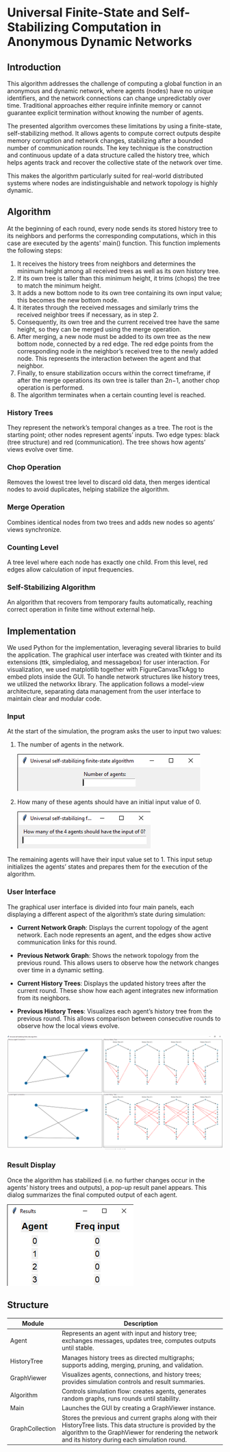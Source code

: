 # Universal Finite-State and Self-Stabilizing Computation in Anonymous Dynamic Networks
## Introduction

This algorithm addresses the challenge of computing a global function in an anonymous and dynamic network, where agents (nodes) have no unique identifiers, and the network connections can change unpredictably over time. Traditional approaches either require infinite memory or cannot guarantee explicit termination without knowing the number of agents.

The presented algorithm overcomes these limitations by using a finite-state, self-stabilizing method. It allows agents to compute correct outputs despite memory corruption and network changes, stabilizing after a bounded number of communication rounds. The key technique is the construction and continuous update of a data structure called the history tree, which helps agents track and recover the collective state of the network over time.

This makes the algorithm particularly suited for real-world distributed systems where nodes are indistinguishable and network topology is highly dynamic.

## Algorithm

At the beginning of each round, every node sends its stored history tree to its neighbors and performs the corresponding computations, which in this case are executed by the agents' main() function. This function implements the following steps:

1. It receives the history trees from neighbors and determines the minimum height among all received trees as well as its own history tree.
2. If its own tree is taller than this minimum height, it trims (chops) the tree to match the minimum height.
3. It adds a new bottom node to its own tree containing its own input value; this becomes the new bottom node.
3. It iterates through the received messages and similarly trims the received neighbor trees if necessary, as in step 2.
4. Consequently, its own tree and the current received tree have the same height, so they can be merged using the merge operation.
5. After merging, a new node must be added to its own tree as the new bottom node, connected by a red edge. The red edge points from the corresponding node in the neighbor’s received tree to the newly added node. This represents the interaction between the agent and that neighbor.
6. Finally, to ensure stabilization occurs within the correct timeframe, if after the merge operations its own tree is taller than 2n−1, another chop operation is performed.
7. The algorithm terminates when a certain counting level is reached.

### History Trees
They represent the network’s temporal changes as a tree. The root is the starting point; other nodes represent agents’ inputs. Two edge types: black (tree structure) and red (communication). The tree shows how agents’ views evolve over time.

### Chop Operation
Removes the lowest tree level to discard old data, then merges identical nodes to avoid duplicates, helping stabilize the algorithm.

### Merge Operation
Combines identical nodes from two trees and adds new nodes so agents’ views synchronize.

### Counting Level
A tree level where each node has exactly one child. From this level, red edges allow calculation of input frequencies.

### Self-Stabilizing Algorithm
An algorithm that recovers from temporary faults automatically, reaching correct operation in finite time without external help.

## Implementation
We used Python for the implementation, leveraging several libraries to build the application. The graphical user interface was created with tkinter and its extensions (ttk, simpledialog, and messagebox) for user interaction. For visualization, we used matplotlib together with FigureCanvasTkAgg to embed plots inside the GUI. To handle network structures like history trees, we utilized the networkx library. The application follows a model-view architecture, separating data management from the user interface to maintain clear and modular code.

### Input
At the start of the simulation, the program asks the user to input two values:
1. The number of agents in the network.

    ![input-agent-num.png](documentation/assets/input-agent-num.png)

2. How many of these agents should have an initial input value of 0.

    ![input-0.png](documentation/assets/input-0.png)

The remaining agents will have their input value set to 1. This input setup initializes the agents’ states and prepares them for the execution of the algorithm.

### User Interface
The graphical user interface is divided into four main panels, each displaying a different aspect of the algorithm’s state during simulation:

+ **Current Network Graph**:
Displays the current topology of the agent network. Each node represents an agent, and the edges show active communication links for this round.

+ **Previous Network Graph**:
Shows the network topology from the previous round. This allows users to observe how the network changes over time in a dynamic setting.

+ **Current History Trees**:
Displays the updated history trees after the current round. These show how each agent integrates new information from its neighbors.

+ **Previous History Trees**:
Visualizes each agent’s history tree from the previous round. This allows comparison between consecutive rounds to observe how the local views evolve.

![appearance.png](documentation/assets/appearance.png)

### Result Display
Once the algorithm has stabilized (i.e. no further changes occur in the agents’ history trees and outputs), a pop-up result panel appears. This dialog summarizes the final computed output of each agent.

![result.png](documentation/assets/result.png)

## Structure

| Module  | Description                                                                                     |
|--------------|-------------------------------------------------------------------------------------------------|
| Agent        | Represents an agent with input and history tree; exchanges messages, updates tree, computes outputs until stable. |
| HistoryTree  | Manages history trees as directed multigraphs; supports adding, merging, pruning, and validation.  |
| GraphViewer  | Visualizes agents, connections, and history trees; provides simulation controls and result summaries. |
| Algorithm    | Controls simulation flow: creates agents, generates random graphs, runs rounds until stability.  |
| Main         | Launches the GUI by creating a GraphViewer instance.                                            |
| GraphCollection | Stores the previous and current graphs along with their HistoryTree lists. This data structure is provided by the algorithm to the GraphViewer for rendering the network and its history during each simulation round. |
                  